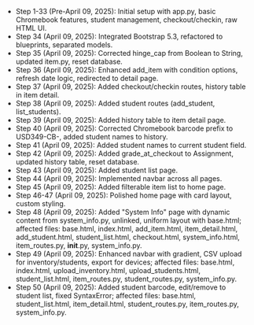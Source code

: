 - Step 1-33 (Pre-April 09, 2025): Initial setup with app.py, basic Chromebook features, student management, checkout/checkin, raw HTML UI.
- Step 34 (April 09, 2025): Integrated Bootstrap 5.3, refactored to blueprints, separated models.
- Step 35 (April 09, 2025): Corrected hinge_cap from Boolean to String, updated item.py, reset database.
- Step 36 (April 09, 2025): Enhanced add_item with condition options, refresh date logic, redirected to detail page.
- Step 37 (April 09, 2025): Added checkout/checkin routes, history table in item detail.
- Step 38 (April 09, 2025): Added student routes (add_student, list_students).
- Step 39 (April 09, 2025): Added history table to item detail page.
- Step 40 (April 09, 2025): Corrected Chromebook barcode prefix to USD349-CB-<id>, added student names to history.
- Step 41 (April 09, 2025): Added student names to current student field.
- Step 42 (April 09, 2025): Added grade_at_checkout to Assignment, updated history table, reset database.
- Step 43 (April 09, 2025): Added student list page.
- Step 44 (April 09, 2025): Implemented navbar across all pages.
- Step 45 (April 09, 2025): Added filterable item list to home page.
- Step 46-47 (April 09, 2025): Polished home page with card layout, custom styling.
- Step 48 (April 09, 2025): Added "System Info" page with dynamic content from system_info.py, unlinked, uniform layout with base.html; affected files: base.html, index.html, add_item.html, item_detail.html, add_student.html, student_list.html, checkout.html, system_info.html, item_routes.py, __init__.py, system_info.py.
- Step 49 (April 09, 2025): Enhanced navbar with gradient, CSV upload for inventory/students, export for devices; affected files: base.html, index.html, upload_inventory.html, upload_students.html, student_list.html, item_routes.py, student_routes.py, system_info.py.
- Step 50 (April 09, 2025): Added student barcode, edit/remove to student list, fixed SyntaxError; affected files: base.html, student_list.html, item_detail.html, student_routes.py, item_routes.py, system_info.py.